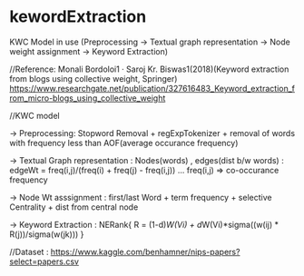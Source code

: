 # kewordExtraction
KWC Model in use (Preprocessing -> Textual graph representation -> Node weight assignment -> Keyword Extraction)

//Reference: Monali Bordoloi1 · Saroj Kr. Biswas1(2018)(Keyword extraction from blogs using collective weight, Springer)
https://www.researchgate.net/publication/327616483_Keyword_extraction_from_micro-blogs_using_collective_weight

//KWC model

 -> Preprocessing: Stopword Removal + regExpTokenizer + removal of words with frequency less than AOF(average occurance frequency)
 
 -> Textual Graph representation : Nodes(words) , edges(dist b/w words) : edgeWt = freq(i,j)/(freq(i) + freq(j) - freq(i,j)) ... freq(i,j) => co-occurance frequency

 -> Node Wt asssignment : first/last Word + term frequency + selective Centrality + dist from central node 
 
 -> Keyword Extraction : NERank{ R = (1-d)*W(Vi) + d*W(Vi)*sigma((w(ij) * R(j))/sigma(w(jk))) }

//Dataset : https://www.kaggle.com/benhamner/nips-papers?select=papers.csv

